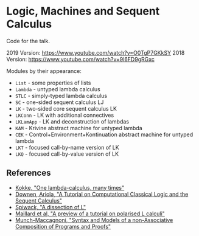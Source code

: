 # Logic, Machines and Sequent Calculus

Code for the talk.

2019 Version: https://www.youtube.com/watch?v=O0TgP7GKkSY
2018 Version: https://www.youtube.com/watch?v=9l6FD9gRGxc

Modules by their appearance:

* `List` - some properties of lists
* `Lambda` - untyped lambda calculus
* `STLC` - simply-typed lambda calculus
* `SC` - one-sided sequent calculus LJ
* `LK` - two-sided core sequent calculus LK
* `LKConn` - LK with additional connectives
* `LKLamApp` - LK and deconstruction of lambdas
* `KAM` - Krivine abstract machine for untyped lambda
* `CEK` - Control+Environment+Kontinuation abstract machine for untyped lambda
* `LKT` - focused call-by-name version of LK
* `LKQ` - focused call-by-value version of LK

## References

* [Kokke, "One lambda-calculus, many times"](https://wenkokke.github.io/2016/one-lambda-calculus-many-times/)
* [Downen, Ariola, "A Tutorial on Computational Classical Logic and the Sequent Calculus"](http://ix.cs.uoregon.edu/~pdownen/publications/sequent-intro.pdf)
* [Spiwack, "A dissection of L"](http://assert-false.net/arnaud/papers/A%20dissection%20of%20L.pdf)
* [Maillard et al, "A preview of a tutorial on polarised L calculi"](http://gallium.inria.fr/~scherer/research/L/tutorial-talk.pdf)
* [Munch-Maccagnoni, "Syntax and Models of a non-Associative Composition of Programs and Proofs"](http://guillaume.munch.name/papers/#SMAC)
